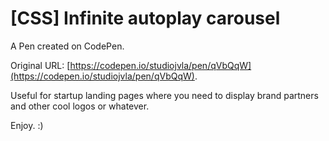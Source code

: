 # [CSS] Infinite autoplay carousel

A Pen created on CodePen.

Original URL: [https://codepen.io/studiojvla/pen/qVbQqW](https://codepen.io/studiojvla/pen/qVbQqW).

Useful for startup landing pages where you need to display brand partners and other cool logos or whatever. 

Enjoy. :)
